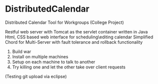 # DistributedCalendar
Distributed Calendar Tool for Workgroups (College Project)

Restful web server with Tomcat as the servlet container written in Java
Html, CSS based web interface for scheduling\editing calendar
Simplified Chord for Multi-Server with fault tolerance and rollback functionality

1. Build war
2. Install on multiple machines
3. Setup on each machine to talk to another 
4. Try killing one and let the other take over client requests

(Testing git upload via eclipse)